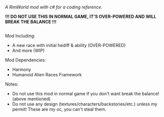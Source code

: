 *A RimWorld mod with c# for a coding reference.*

**!!! DO NOT USE THIS IN NORMAL GAME, IT'S OVER-POWERED AND WILL BREAK THE BALANCE !!!**
##
Mod Including:
- A new race with initial hediff & ability (OVER-POWERED)
- And more (WIP)

Mod Dependencies:
- Harmony
- Humanoid Alien Races Framework

Notes:
- Do not use this mod in normal game if you don't want break the balance! (above mentioned)
- Do not use any design (textures/characters/backstories/etc.) unless my permit! These are my oc, you can't steal them.